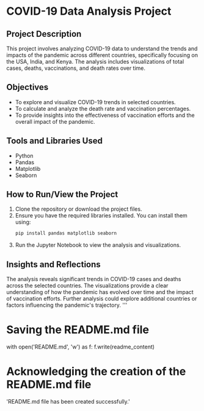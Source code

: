 
# COVID-19 Data Analysis Project

## Project Description
This project involves analyzing COVID-19 data to understand the trends and impacts of the pandemic across different countries, specifically focusing on the USA, India, and Kenya. The analysis includes visualizations of total cases, deaths, vaccinations, and death rates over time.

## Objectives
- To explore and visualize COVID-19 trends in selected countries.
- To calculate and analyze the death rate and vaccination percentages.
- To provide insights into the effectiveness of vaccination efforts and the overall impact of the pandemic.

## Tools and Libraries Used
- Python
- Pandas
- Matplotlib
- Seaborn

## How to Run/View the Project
1. Clone the repository or download the project files.
2. Ensure you have the required libraries installed. You can install them using:
   ```bash
   pip install pandas matplotlib seaborn
   ```
3. Run the Jupyter Notebook to view the analysis and visualizations.

## Insights and Reflections
The analysis reveals significant trends in COVID-19 cases and deaths across the selected countries. The visualizations provide a clear understanding of how the pandemic has evolved over time and the impact of vaccination efforts. Further analysis could explore additional countries or factors influencing the pandemic's trajectory.
''' 

# Saving the README.md file
with open('README.md', 'w') as f:
    f.write(readme_content)

# Acknowledging the creation of the README.md file
'README.md file has been created successfully.'
